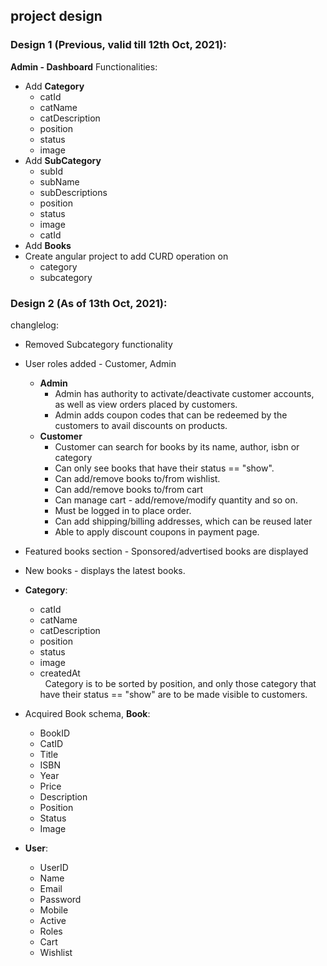## project design
### Design 1 (Previous, valid till 12th Oct, 2021):  
**Admin - Dashboard**
Functionalities:  
* Add **Category**
    - catId  
    - catName  
    - catDescription  
    - position  
    - status  
    - image 
* Add **SubCategory**
    - subId  
    - subName  
    - subDescriptions  
    - position  
    - status  
    - image  
    - catId 
* Add **Books** 
* Create angular project to add CURD operation on  
    * category  
    * subcategory  

### Design 2 (As of 13th Oct, 2021):  
changlelog:  
* Removed Subcategory functionality   
* User roles added - Customer, Admin  
    * **Admin**  
        * Admin has authority to activate/deactivate customer accounts, as well as view orders placed by customers.  
        * Admin adds coupon codes that can be redeemed by the customers to avail discounts on products.  
    * **Customer**  
        * Customer can search for books by its name, author, isbn or category  
        * Can only see books that have their status == "show".  
        * Can add/remove books to/from wishlist.  
        * Can add/remove books to/from cart  
        * Can manage cart - add/remove/modify quantity and so on.
        * Must be logged in to place order.  
        * Can add shipping/billing addresses, which can be reused later  
        * Able to apply discount coupons in payment page.   
* Featured books section - Sponsored/advertised books are displayed  
* New books - displays the latest books.  
* **Category**:  
    - catId  
    - catName  
    - catDescription  
    - position  
    - status  
    - image  
    - createdAt  
&nbsp;&nbsp;Category is to be sorted by position, and only those category that have their status == "show" are to be made visible to customers.  
* Acquired Book schema, **Book**:  
    - BookID  
    - CatID  
    - Title  
    - ISBN  
    - Year  
    - Price  
    - Description  
    - Position  
    - Status  
    - Image  
   
* **User**:  
    * UserID  
    * Name   
    * Email  
    * Password  
    * Mobile  
    * Active  
    * Roles  
    * Cart  
    * Wishlist 

